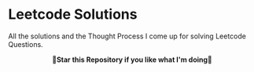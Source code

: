 # Leetcode Solutions
All the solutions and the Thought Process I come up for solving Leetcode Questions.
<br>
<div align="center">
<b> 🌟Star this Repository if you like what I'm doing🌟 </b>
</div>
